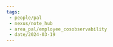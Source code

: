 ```yaml
---
tags:
 - people/pal
 - nexus/note_hub
 - area_pal/employee_cosobservability
 - date/2024-03-19
---
```




